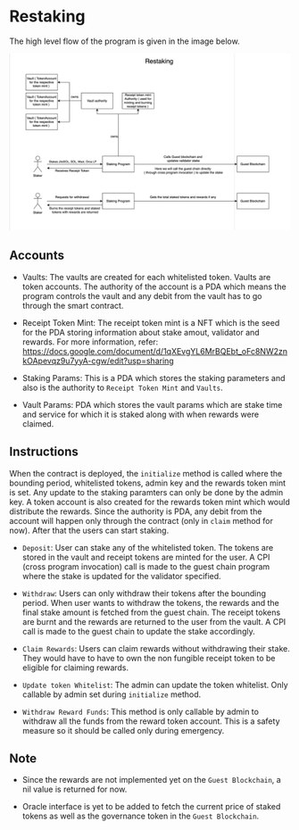 # Restaking

The high level flow of the program is given in the image below.

![Flow of restaking](./restaking-flow.png)

## Accounts

- Vaults: The vaults are created for each whitelisted token. Vaults
  are token accounts. The authority of the account is a PDA which
  means the program controls the vault and any debit from the vault
  has to go through the smart contract.

- Receipt Token Mint: The receipt token mint is a NFT which is the
  seed for the PDA storing information about stake amout, validator
  and rewards. For more information, refer: 
  https://docs.google.com/document/d/1qXEvgYL6MrBQEbt_oFc8NW2znkOApevqz9u7yyA-cgw/edit?usp=sharing

- Staking Params: This is a PDA which stores the staking parameters
  and also is the authority to `Receipt Token Mint` and `Vaults`.

- Vault Params: PDA which stores the vault params which are stake time
  and service for which it is staked along with when rewards were
  claimed.

## Instructions

When the contract is deployed, the `initialize` method is called where
the bounding period, whitelisted tokens, admin key and the rewards
token mint is set. Any update to the staking paramters can only be
done by the admin key. A token account is also created for the
rewards token mint which would distribute the rewards. Since the
authority is PDA, any debit from the account will happen only through
the contract (only in `claim` method for now). After that the users
can start staking.

- `Deposit`: User can stake any of the whitelisted token. The tokens
  are stored in the vault and receipt tokens are minted for the user.
  A CPI (cross program invocation) call is made to the guest chain
  program where the stake is updated for the validator specified.

- `Withdraw`: Users can only withdraw their tokens after the bounding
  period. When user wants to withdraw the tokens, the rewards and the
  final stake amount is fetched from the guest chain. The receipt
  tokens are burnt and the rewards are returned to the user from the
  vault. A CPI call is made to the guest chain to update the stake
  accordingly.

- `Claim Rewards`: Users can claim rewards without withdrawing their
  stake. They would have to have to own the non fungible receipt
  token to be eligible for claiming rewards.

- `Update token Whitelist`: The admin can update the token whitelist.
  Only callable by admin set during `initialize` method.

- `Withdraw Reward Funds`: This method is only callable by admin to
  withdraw all the funds from the reward token account. This is a
  safety measure so it should be called only during emergency.

## Note

- Since the rewards are not implemented yet on the `Guest Blockchain`,
  a nil value is returned for now.

- Oracle interface is yet to be added to fetch the current price of 
  staked tokens as well as the governance token in the `Guest Blockchain`.
  